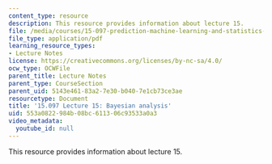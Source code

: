 ```yaml
---
content_type: resource
description: This resource provides information about lecture 15.
file: /media/courses/15-097-prediction-machine-learning-and-statistics-spring-2012/553a0822984b08bc611306c93533a0a3_MIT15_097S12_lec15.pdf
file_type: application/pdf
learning_resource_types:
- Lecture Notes
license: https://creativecommons.org/licenses/by-nc-sa/4.0/
ocw_type: OCWFile
parent_title: Lecture Notes
parent_type: CourseSection
parent_uid: 5143e461-83a2-7e30-b040-7e1cb73ce3ae
resourcetype: Document
title: '15.097 Lecture 15: Bayesian analysis'
uid: 553a0822-984b-08bc-6113-06c93533a0a3
video_metadata:
  youtube_id: null
---
```

This resource provides information about lecture 15.